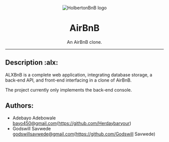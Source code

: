 <p align="center">
  <img src="https://github.com/bdbaraban/AirBnB_clone/blob/master/assets/hbnb_logo.png" alt="HolbertonBnB logo">
</p>

<h1 align="center">AirBnB</h1>
<p align="center">An AirBnB clone.</p>

---
## Description :alx:

ALXBnB is a complete web application, integrating database storage, 
a back-end API, and front-end interfacing in a clone of AirBnB.

The project currently only implements the back-end console.

## Authors:
* Adebayo Adebowale <bayo450@gmail.com>(https://github.com/Herdaybaryour)
* Godswill Savwede <godswillsavwede@gmail.com>(https://github.com/Godswill Savwede)
